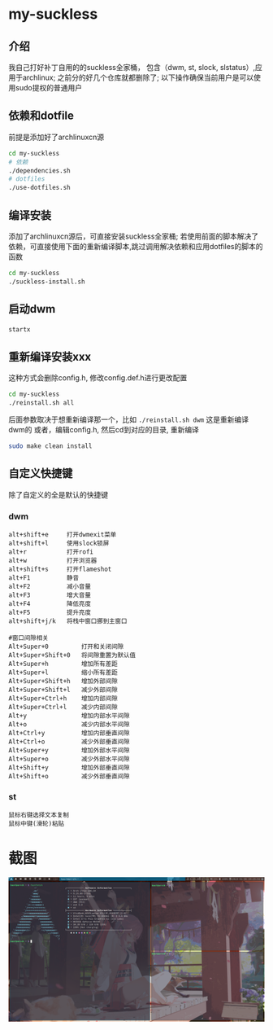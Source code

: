 # my-suckless
## 介绍
我自己打好补丁自用的的suckless全家桶， 包含（dwm, st, slock, slstatus）,应用于archlinux;
之前分的好几个仓库就都删除了;
以下操作确保当前用户是可以使用sudo提权的普通用户
##  依赖和dotfile
前提是添加好了archlinuxcn源
```bash
cd my-suckless
# 依赖
./dependencies.sh
# dotfiles
./use-dotfiles.sh
```
## 编译安装
添加了archlinuxcn源后，可直接安装suckless全家桶; 若使用前面的脚本解决了依赖，可直接使用下面的重新编译脚本,跳过调用解决依赖和应用dotfiles的脚本的函数
```bash
cd my-suckless
./suckless-install.sh
```
## 启动dwm
```bash
startx
```
## 重新编译安装xxx
这种方式会删除config.h, 修改config.def.h进行更改配置
```bash
cd my-suckless
./reinstall.sh all
```
后面参数取决于想重新编译那一个，比如
`./reinstall.sh dwm`
这是重新编译dwm的
或者，编辑config.h, 然后cd到对应的目录, 重新编译
```bash
sudo make clean install
```
## 自定义快捷键
除了自定义的全是默认的快捷键
### dwm
```text
alt+shift+e     打开dwmexit菜单
alt+shift+l     使用slock锁屏
alt+r           打开rofi
alt+w           打开浏览器  
alt+shift+s     打开flameshot
alt+F1          静音
alt+F2          减小音量
alt+F3          增大音量
alt+F4          降低亮度
alt+F5          提升亮度
alt+shift+j/k   将栈中窗口挪到主窗口

#窗口间隙相关
Alt+Super+0         打开和关闭间隙
Alt+Super+Shift+0   将间隙重置为默认值
Alt+Super+h         增加所有差距
Alt+Super+l         缩小所有差距
Alt+Super+Shift+h   增加外部间隙
Alt+Super+Shift+l   减少外部间隙
Alt+Super+Ctrl+h    增加内部间隙
Alt+Super+Ctrl+l    减少内部间隙
Alt+y               增加内部水平间隙
Alt+o               减少内部水平间隙
Alt+Ctrl+y          增加内部垂直间隙
Alt+Ctrl+o          减少外部垂直间隙
Alt+Super+y         增加外部水平间隙
Alt+Super+o         减少外部水平间隙
Alt+Shift+y         增加外部垂直间隙
Alt+Shift+o         减少外部垂直间隙
```
### st
```text
鼠标右键选择文本复制
鼠标中键(滑轮)粘贴
```
# 截图
![屏幕截图](Screenshot.png)